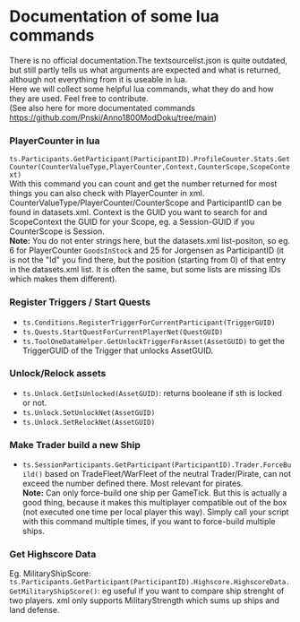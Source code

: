 # Documentation of some lua commands

There is no official documentation.The textsourcelist.json is quite outdated, but still partly tells us what arguments are expected and what is returned, although not everything from it is useable in lua.  
Here we will collect some helpful lua commands, what they do and how they are used. Feel free to contribute.  
(See also here for more documentated commands https://github.com/Pnski/Anno1800ModDoku/tree/main)

### PlayerCounter in lua
`ts.Participants.GetParticipant(ParticipantID).ProfileCounter.Stats.GetCounter(CounterValueType,PlayerCounter,Context,CounterScope,ScopeContext)`  
With this command you can count and get the number returned for most things you can also check with PlayerCounter in xml.   
CounterValueType/PlayerCounter/CounterScope and ParticipantID can be found in datasets.xml. Context is the GUID you want to search for and ScopeContext the GUID for your Scope, eg. a Session-GUID if you CounterScope is Session.  
**Note:** You do not enter strings here, but the datasets.xml list-positon, so eg. 6 for PlayerCounter `GoodsInStock` and 25 for Jorgensen as ParticipantID (it is not the "Id" you find there, but the position (starting from 0) of that entry in the datasets.xml list. It is often the same, but some lists are missing IDs which makes them different).  

### Register Triggers / Start Quests
- `ts.Conditions.RegisterTriggerForCurrentParticipant(TriggerGUID)`  
- `ts.Quests.StartQuestForCurrentPlayerNet(QuestGUID)`
- `ts.ToolOneDataHelper.GetUnlockTriggerForAsset(AssetGUID)` to get the TriggerGUID of the Trigger that unlocks AssetGUID.

### Unlock/Relock assets
- `ts.Unlock.GetIsUnlocked(AssetGUID)`: returns booleane if sth is locked or not.
- `ts.Unlock.SetUnlockNet(AssetGUID)`
- `ts.Unlock.SetRelockNet(AssetGUID)`

### Make Trader build a new Ship
- `ts.SessionParticipants.GetParticipant(ParticipantID).Trader.ForceBuild()` based on TradeFleet/WarFleet of the neutral Trader/Pirate, can not exceed the number defined there. Most relevant for pirates.   
**Note:** Can only force-build one ship per GameTick. But this is actually a good thing, because it makes this multiplayer compatible out of the box (not executed one time per local player this way). Simply call your script with this command multiple times, if you want to force-build multiple ships.

### Get Highscore Data
Eg. MilitaryShipScore: `ts.Participants.GetParticipant(ParticipantID).Highscore.HighscoreData.GetMilitaryShipScore()`: eg useful if you want to compare ship strenght of two players. xml only supports MilitaryStrength which sums up ships and land defense.  
 

